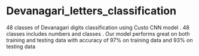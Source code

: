 # Devanagari_letters_classification
48 classes of Devanagari digits classification using Custo CNN model . 48 classes includes numbers and classes . Our model performs great on both training and testing data with accuracy of 97% on training data and 93% on testing data
